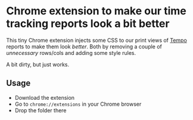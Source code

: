 # Chrome extension to make our time tracking reports look a bit better

This tiny Chrome extension injects some CSS to our print views of [Tempo](http://tempo.io/) reports to make them look _better_. Both by removing a couple of _unnecessary_ rows/cols and adding some style rules.

A bit dirty, but just works.

## Usage

- Download the extension
- Go to `chrome://extensions` in your Chrome browser
- Drop the folder there
